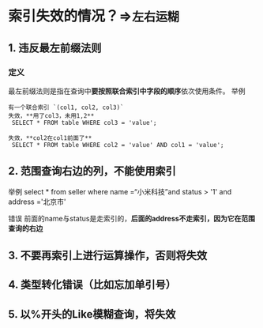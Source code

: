 # 索引失效的情况？=>`左右运糊`

## 1. 违反最左前缀法则
###  定义
   最左前缀法则是指在查询中**要按照联合索引中字段的顺序**依次使用条件。
  举例

    有一个联合索引 `(col1, col2, col3)`
    失效，**用了col3，未用1,2**
     SELECT * FROM table WHERE col3 = 'value';

    失效，**col2在col1前面了**
     SELECT * FROM table WHERE col2 = 'value' AND col1 = 'value';

## 2. 范围查询右边的列，不能使用索引

  举例
   select * from seller where name =“小米科技”and status > '1' and address ='北京市'

   错误
    前面的name与status是走索引的，**后面的address不走索引，因为它在范围查询的右边**


## 3. 不要再索引上进行运算操作，否则将失效

## 4. 类型转化错误（比如忘加单引号）

## 5. 以%开头的Like模糊查询，将失效